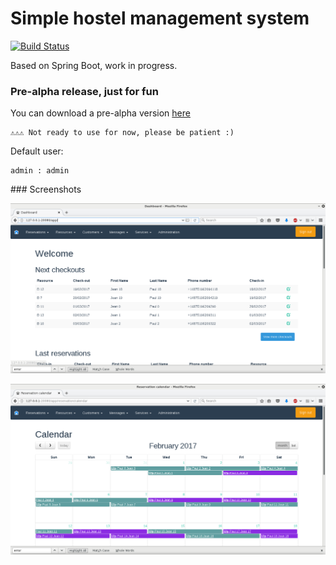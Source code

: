 # Simple hostel management system

[![Build Status](https://travis-ci.org/remipassmoilesel/simple-hostel-management.svg?branch=master)](https://travis-ci.org/remipassmoilesel/simple-hostel-management)

Based on Spring Boot, work in progress. 

### Pre-alpha release, just for fun

You can download a pre-alpha version [here](https://github.com/remipassmoilesel/simple-hostel-management/releases/tag/0.1.0)

    ⚠⚠⚠ Not ready to use for now, please be patient :)

Default user:

    admin : admin
        
### Screenshots

![Screenshot](screenshots/screenshot_1.png)

![Screenshot](screenshots/screenshot_2.png)
